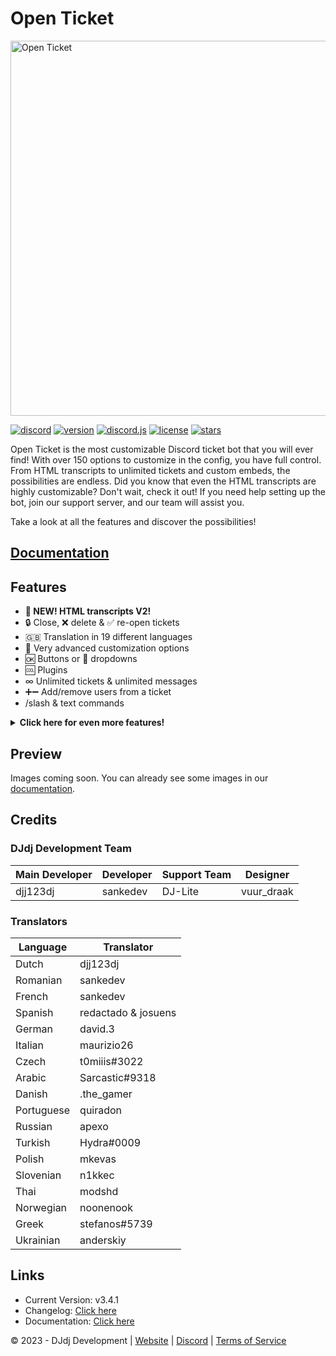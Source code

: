# Open Ticket

<img src="https://www.dj-dj.be/wp-content/uploads/2023/02/open-ticket-cropped.png" alt="Open Ticket" width="600px">

[![discord](https://img.shields.io/badge/discord-join%20our%20server-5865F2.svg?style=flat-square&logo=discord)](https://discord.com/invite/26vT9wt3n3) [![version](https://img.shields.io/badge/version-3.4.1-brightgreen.svg?style=flat-square)](https://github.com/DJj123dj/open-ticket/releases/tag/v3.4.1) [![discord.js](https://img.shields.io/badge/discord.js-v14-CB3837.svg?style=flat-square&logo=npm)]() [![license](https://img.shields.io/badge/license-GPL%203.0-important.svg?style=flat-square)](https://github.com/DJj123dj/open-ticket/blob/main/LICENSE) [![stars](https://img.shields.io/github/stars/djj123dj/open-ticket?color=yellow&label=stars&logo=github&style=flat-square)](https://docs.openticket.dj-dj.be)

Open Ticket is the most customizable Discord ticket bot that you will ever find! With over 150 options to customize in the config, you have full control. From HTML transcripts to unlimited tickets and custom embeds, the possibilities are endless. Did you know that even the HTML transcripts are highly customizable? Don't wait, check it out! If you need help setting up the bot, join our support server, and our team will assist you.

Take a look at all the features and discover the possibilities!

## [Documentation](https://docs.openticket.dj-dj.be/quick-start)

## Features

- **🎉 NEW! HTML transcripts V2!**
- 🔒 Close, ❌ delete & ✅ re-open tickets
- 🇬🇧 Translation in 19 different languages
- 📄 Very advanced customization options
- 🆗 Buttons or 🔽 dropdowns
- 🆒 Plugins
- ∞ Unlimited tickets & unlimited messages
- ➕➖ Add/remove users from a ticket
- /slash & text commands

<details>
  <summary><b>Click here for even more features!</b></summary>

- Very customizable
- Close tickets with a reason
- Includes reaction roles
- Discord interaction buttons
- Discord.js 14
</details>

## Preview

Images coming soon. You can already see some images in our [documentation](https://docs.openticket.dj-dj.be).

## Credits

### DJdj Development Team

| Main Developer | Developer | Support Team | Designer   |
| -------------- | --------- | ------------ | ---------- |
| djj123dj       | sankedev  | DJ-Lite      | vuur_draak |

### Translators

| Language   | Translator          |
| ---------- | ------------------- |
| Dutch      | djj123dj            |
| Romanian   | sankedev            |
| French     | sankedev            |
| Spanish    | redactado & josuens |
| German     | david.3             |
| Italian    | maurizio26          |
| Czech      | t0miiis#3022        |
| Arabic     | Sarcastic#9318      |
| Danish     | .the_gamer          |
| Portuguese | quiradon            |
| Russian    | apexo               |
| Turkish    | Hydra#0009          |
| Polish     | mkevas              |
| Slovenian  | n1kkec              |
| Thai       | modshd              |
| Norwegian  | noonenook           |
| Greek      | stefanos#5739       |
| Ukrainian  | anderskiy           |

## Links

- Current Version: v3.4.1
- Changelog: [Click here](https://docs.openticket.dj-dj.be/other/changelog)
- Documentation: [Click here](https://docs.openticket.dj-dj.be/quick-start)

© 2023 - DJdj Development | [Website](https://www.dj-dj.be) | [Discord](https://discord.dj-dj.be) | [Terms of Service](https://www.dj-dj.be/terms)
